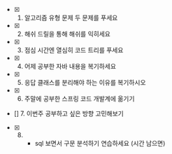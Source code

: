 

- [X] 1. 알고리즘 유형 문제 두 문제를 푸세요
- [X] 2. 해쉬 드릴을 통해 해쉬를 익히세요
- [X] 3. 점심 시간엔 열심히 코드 트리를 푸세요
- [x] 4. 어제 공부한 자바 내용을 복기하세요
- [x] 5. 응답 클래스를 분리해야 하는 이유를 복기하시오 
- [X] 6. 주말에 공부한 스프링 코드 개발계에 옮기기
- [] 7. 이번주 공부하고 싶은 방향 고민해보기
- [X] 8. + sql 보면서 구문 분석하기 연습하세요 (시간 남으면)
